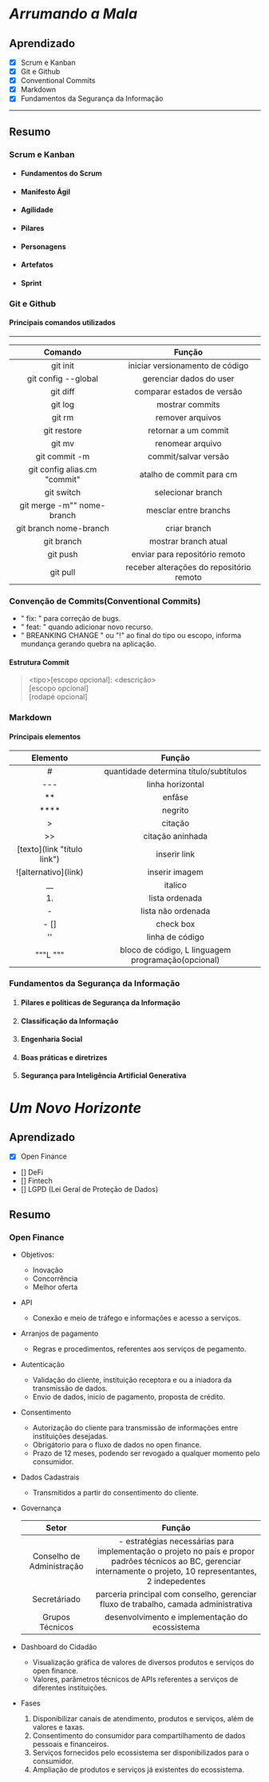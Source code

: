 # *Arrumando a Mala*

## Aprendizado

- [x] Scrum e Kanban
- [x] Git e Github
- [x] Conventional Commits
- [x] Markdown
- [x] Fundamentos da Segurança da Informação
  
 ---

## Resumo

### **Scrum e Kanban**

- #### Fundamentos do Scrum

- #### Manifesto Ágil

- #### Agilidade

- #### Pilares

- #### Personagens

- #### Artefatos

- #### Sprint
  
### **Git e Github**

#### Principais comandos utilizados

---

  |           Comando            |                  Função                  |
  | :--------------------------: | :--------------------------------------: |
  |           git init           |     iniciar versionamento de código      |
  |     git config --global      |         gerenciar dados do user          |
  |           git diff           |        comparar estados de versão        |
  |           git log            |             mostrar commits              |
  |            git rm            |             remover arquivos             |
  |         git restore          |           retornar a um commit           |
  |            git mv            |             renomear arquivo             |
  |        git commit -m         |           commit/salvar versão           |
  | git config alias.cm "commit" |         atalho de commit para cm         |
  |          git switch          |            selecionar branch             |
  |  git merge -m"" nome-branch  |          mesclar entre branchs           |
  |    git branch nome-branch    |               criar branch               |
  |          git branch          |           mostrar branch atual           |
  |           git push           |      enviar para repositório remoto      |
  |           git pull           | receber alterações do repositório remoto |

### **Convenção de Commits(Conventional Commits)**

- " fix: " para correção de bugs.
- " feat: " quando adicionar novo recurso.
- " BREANKING CHANGE " ou "!" ao final do tipo ou escopo, informa mundança gerando quebra na aplicação.

#### Estrutura Commit

> \<tipo>[escopo opcional]: \<descrição> \
> [escopo opcional] \
> [rodapé opcional]

### **Markdown**

#### Principais elementos

|           Elemento           |                       Função                       |
| :--------------------------: | :------------------------------------------------: |
|              #               |       quantidade determina título/subtítulos       |
|             ---              |                  linha horizontal                  |
|              **              |                       enfâse                       |
|             ****             |                      negrito                       |
|              >               |                      citação                       |
|              >>              |                  citação aninhada                  |
| \[texto](link "título link") |                    inserir link                    |
|    \!\[alternativo](link)    |                   inserir imagem                   |
|              __              |                      italico                       |
|              1.              |                   lista ordenada                   |
|              -               |                 lista não ordenada                 |
|             - []             |                     check box                      |
|              ''              |                  linha de código                   |
|        """L      """         | bloco de código, L linguagem programação(opcional) |

### **Fundamentos da Segurança da Informação**

1. #### Pilares e políticas de Segurança da Informação

2. #### Classificação da Informação

3. #### Engenharia Social

4. #### Boas práticas e diretrizes

5. #### Segurança para Inteligência Artificial Generativa

# *Um Novo Horizonte*

## Aprendizado

- [x] Open Finance
- [] DeFi
- [] Fintech
- [] LGPD (Lei Geral de Proteção de Dados)

## Resumo

### **Open Finance**

- Objetivos:
  - Inovação
  - Concorrência
  - Melhor oferta

- API
  - Conexão e meio de tráfego e informações e acesso a serviços.
  
- Arranjos de pagamento
  - Regras e procedimentos, referentes aos serviços de pegamento.
  
- Autenticação
  - Validação do cliente, instituição receptora e ou a iniadora da transmissão de dados.
  - Envio de dados, inicío de pagamento, proposta de crédito.
  
- Consentimento
  - Autorização do cliente para transmissão de informações entre instituições desejadas.
  - Obrigátorio para o fluxo de dados no open finance.
  - Prazo de 12 meses, podendo ser revogado a qualquer momento pelo consumidor.

- Dados Cadastrais
  - Transmitidos a partir do consentimento do cliente.

- Governança
  
  |           Setor           |                                                                               Função                                                                                |
  | :-----------------------: | :-----------------------------------------------------------------------------------------------------------------------------------------------------------------: |
  | Conselho de Administração | - estratégias necessárias para implementação o projeto no país e propor padrões técnicos ao BC, gerenciar internamente o projeto, 10 representantes, 2 indepedentes |
  |       Secretáriado        |                                         parceria principal com conselho, gerenciar fluxo de trabalho, camada administrativa                                         |
  |      Grupos Técnicos      |                                                           desenvolvimento e implementação do ecossistema                                                            |

- Dashboard do Cidadão
  - Visualização gráfica de valores de diversos produtos e serviços do open finance.
  - Valores, parâmetros técnicos de APIs referentes a  serviços de diferentes instituições.

- Fases
  1.  Disponibilizar canais de atendimento, produtos e serviços, além de valores e taxas.
  2.  Consentimento do consumidor para compartilhamento de dados pessoais e financeiros.
  3.  Serviços fornecidos pelo ecossistema ser  disponibilizados para o consumidor.
  4.  Ampliação de produtos e serviços já existentes do ecossistema.